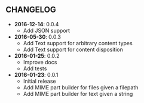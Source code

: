 CHANGELOG
---------
- **2016-12-14**: 0.0.4
  - Add JSON support
- **2016-05-30**: 0.0.3
  - Add Text support for arbitrary content types
  - Add Text support for content disposition
- **2016-01-25**: 0.0.2
  - Improve docs
  - Add tests
- **2016-01-23**: 0.0.1
  - Initial release
  - Add MIME part builder for files given a filepath
  - Add MIME part builder for text given a string
